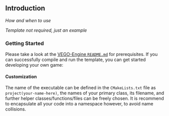 ## Introduction

*How and when to use*

*Template not required, just an example*

### Getting Started

Please take a look at the [VEGO-Engine `README.md`](https://github.com/VEGO-Engine/Engine/blob/main/README.md) for prerequisites. If you can successfully compile and run the template, you can get started developing your own game:

#### Customization

The name of the executable can be defined in the `CMakeLists.txt` file as `project(your-name-here)`, the names of your primary class, its filename, and further helper classes/functions/files can be freely chosen. It is recommend to encapsulate all your code into a namespace however, to avoid name collisions.
